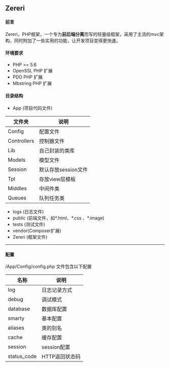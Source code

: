 ## Zereri

#### 前言

Zereri，PHP框架，一个专为**前后端分离**而写的轻量级框架，采用了主流的mvc架构，同时附加了一些实用的功能，让开发项目变得更快速。



#### 环境要求

- PHP >= 5.6
- OpenSSL PHP 扩展
- PDO PHP 扩展
- Mbstring PHP 扩展



#### 目录结构

- App     (项目代码文件)

| 文件夹         | 说明            |
| ----------- | ------------- |
| Config      | 配置文件          |
| Controllers | 控制器文件         |
| Lib         | 自己封装的类库       |
| Models      | 模型文件          |
| Session     | 默认存放session文件 |
| Tpl         | 存放view层模板     |
| Middles     | 中间件类          |
| Queues      | 队列任务类         |

- logs      (日志文件)
- public  (前端文件，如\*.html、\*.css 、*.image)
- tests    (测试文件)
- vendor(Composer扩展)
- Zereri  (框架文件)

------

#### 配置

/App/Config/config.php 文件包含以下配置

| 名称          | 说明        |
| ----------- | --------- |
| log         | 日志记录方式    |
| debug       | 调试模式      |
| database    | 数据库配置     |
| smarty      | 基本配置      |
| aliases     | 类的别名      |
| cache       | 缓存配置      |
| session     | session配置 |
| status_code | HTTP返回状态码 |